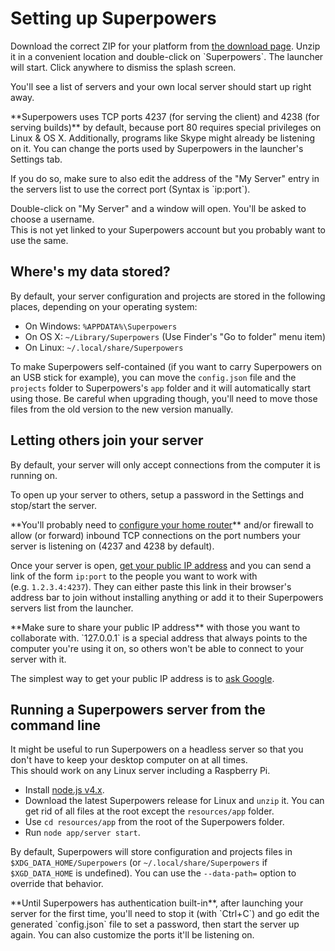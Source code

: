 # Setting up Superpowers

<div class="action">
  <p>Download the correct ZIP for your platform from <a href="https://sparklinlabs.itch.io/superpowers" target="_blank">the download page</a>.  
  Unzip it in a convenient location and double-click on `Superpowers`.  
  The launcher will start. Click anywhere to dismiss the splash screen.
</div>

You'll see a list of servers and your own local server should start up right away.

<div class="note">
  <p>**Superpowers uses TCP ports 4237 (for serving the client) and 4238 (for serving builds)** by default, because port 80 requires special privileges on Linux &amp; OS X. Additionally, programs like Skype might already be listening on it. You can change the ports used by Superpowers in the launcher's Settings tab.

  <p>If you do so, make sure to also edit the address of the "My Server" entry in the servers list to use the correct port (Syntax is `ip:port`).
</div>

Double-click on "My Server" and a window will open. You'll be asked to choose a username.  
This is not yet linked to your Superpowers account but you probably want to use the same.

## Where's my data stored?

By default, your server configuration and projects are stored in the following places, depending on your operating system:

  * On Windows: `%APPDATA%\Superpowers`
  * On OS X: `~/Library/Superpowers` (Use Finder's "Go to folder" menu item)
  * On Linux: `~/.local/share/Superpowers`

To make Superpowers self-contained (if you want to carry Superpowers on an USB stick for example), you can move the `config.json` file and the `projects` folder to Superpowers's `app` folder and it will automatically start using those. Be careful when upgrading though, you'll need to move those files from the old version to the new version manually.

## Letting others join your server

By default, your server will only accept connections from the computer it is running on.

<div class="action">
  <p>To open up your server to others, setup a password in the Settings and stop/start the server.
</div>

<div class="note">
  <p>**You'll probably need to <a href="https://www.google.com/search?q=setting%20up%20port%20forwarding" target="_blank">configure your home router</a>** and/or firewall
  to allow (or forward) inbound TCP connections on the port numbers your server is listening on (4237 and 4238 by default).
</div>

Once your server is open, <a href="https://www.google.com/search?q=my%20ip" target="_blank">get your public IP address</a> and you can send a link of the form `ip:port` to the people you want to work with (e.g.&nbsp;`1.2.3.4:4237`). They can either paste this link in their browser's address bar to join without installing anything or add it to their Superpowers servers list from the launcher.

<div class="note">
  <p>**Make sure to share your public IP address** with those you want to collaborate with. `127.0.0.1` is a special address that always points to the computer you're using it on, so others won't be able to connect to your server with it.

  <p>The simplest way to get your public IP address is to <a href="https://www.google.com/search?q=my%20ip" target="_blank">ask Google</a>.
</div>

## Running a Superpowers server from the command line

It might be useful to run Superpowers on a headless server so that you don't have to keep your desktop computer on at all times.  
This should work on any Linux server including a Raspberry Pi.

  * Install <a href="https://nodejs.org/" target="_blank">node.js v4.x</a>.
  * Download the latest Superpowers release for Linux and `unzip` it. You can get rid of all files at the root except the `resources/app` folder.
  * Use `cd resources/app` from the root of the Superpowers folder.
  * Run `node app/server start`.

By default, Superpowers will store configuration and projects files in `$XDG_DATA_HOME/Superpowers` (or `~/.local/share/Superpowers` if `$XGD_DATA_HOME` is undefined). You can use the `--data-path=` option to override that behavior.

<div class="note">
  **Until Superpowers has authentication built-in**, after launching your server for the first time,
  you'll need to stop it (with `Ctrl+C`) and go edit the generated `config.json` file to set a password,
  then start the server up again. You can also customize the ports it'll be listening on.
</div>
